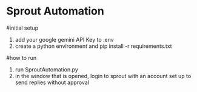 # Sprout Automation

#initial setup
1. add your google gemini API Key to .env
2. create a python environment and pip install -r requirements.txt

#how to run
1. run SproutAutomation.py
2. in the window that is opened, login to sprout with an account set up to send replies without approval